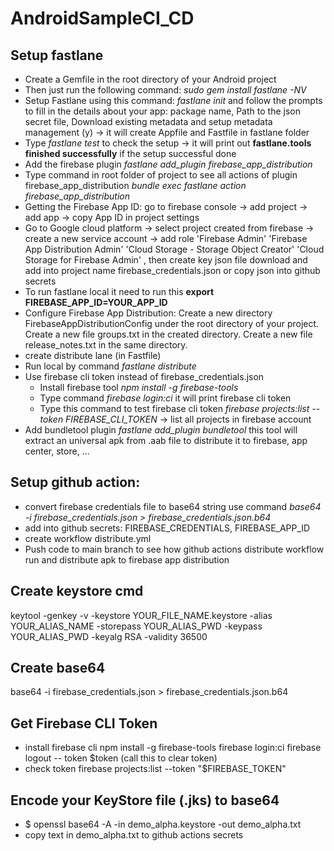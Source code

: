 # AndroidSampleCI_CD
## Setup fastlane 
 - Create a Gemfile in the root directory of your Android project
 - Then just run the following command: *sudo gem install fastlane -NV*
 - Setup Fastlane using this command: *fastlane init* and follow the prompts to fill in the details about your app: package name, Path to the json secret file, Download existing metadata and setup metadata management (y) -> 
it will create Appfile and Fastfile in fastlane folder
 - Type *fastlane test* to check the setup -> it will print out **fastlane.tools finished successfully** if the setup successful done
 - Add the firebase plugin *fastlane add_plugin firebase_app_distribution*
 - Type command in root folder of project to see all actions of plugin firebase_app_distribution *bundle exec fastlane action firebase_app_distribution*
 - Getting the Firebase App ID: go to firebase console -> add project -> add app -> copy App ID in project settings
 - Go to Google cloud platform -> select project created from firebase -> create a new service account -> add role 'Firebase Admin' 'Firebase App Distribution Admin' 'Cloud Storage - Storage Object Creator' 'Cloud Storage for Firebase Admin' , then create key json file download and add into project name firebase_credentials.json or copy json into github secrets
 - To run fastlane local it need to run this **export FIREBASE_APP_ID=YOUR_APP_ID**
 - Configure Firebase App Distribution: Create a new directory FirebaseAppDistributionConfig under the root directory of your project. Create a new file groups.txt in the created directory. Create a new file release_notes.txt in the same directory.
 - create distribute lane (in Fastfile)
 - Run local by command *fastlane distribute*
 - Use firebase cli token instead of firebase_credentials.json
   - Install firebase tool *npm install -g firebase-tools*
   - Type command *firebase login:ci* it will print firebase cli token
   - Type this command to test firebase cli token *firebase projects:list --token FIREBASE_CLI_TOKEN* -> list all projects in firebase account 
 - Add bundletool plugin *fastlane add_plugin bundletool* this tool will extract an universal apk from .aab file to distribute it to firebase, app center, store, ...
## Setup github action:
 - convert firebase credentials file to base64 string use command *base64 -i firebase_credentials.json > firebase_credentials.json.b64*
 - add into github secrets: FIREBASE_CREDENTIALS, FIREBASE_APP_ID
 - create workflow distribute.yml 
 - Push code to main branch to see how github actions distribute workflow run and distribute apk to firebase app distribution
## Create keystore cmd
keytool -genkey -v -keystore YOUR_FILE_NAME.keystore -alias YOUR_ALIAS_NAME -storepass YOUR_ALIAS_PWD -keypass YOUR_ALIAS_PWD -keyalg RSA -validity 36500

## Create base64
base64 -i firebase_credentials.json > firebase_credentials.json.b64

## Get Firebase CLI Token
 - install firebase cli
   npm install -g firebase-tools
   firebase login:ci
   firebase logout -- token $token (call this to clear token)
 - check token
   firebase projects:list --token "$FIREBASE_TOKEN"
## Encode your KeyStore file (.jks) to base64
 - $ openssl base64 -A -in demo_alpha.keystore -out demo_alpha.txt
 - copy text in demo_alpha.txt to github actions secrets
